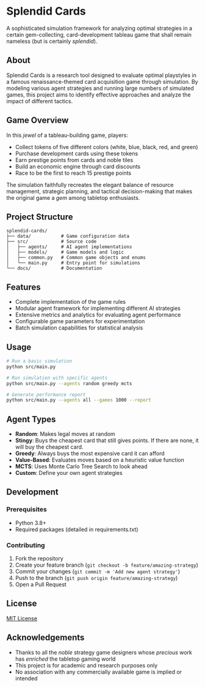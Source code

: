# Splendid Cards

A sophisticated simulation framework for analyzing optimal strategies in a certain gem-collecting, card-development tableau game that shall remain nameless (but is certainly *splendid*).

## About

Splendid Cards is a research tool designed to evaluate optimal playstyles in a famous renaissance-themed card acquisition game through simulation. By modeling various agent strategies and running large numbers of simulated games, this project aims to identify effective approaches and analyze the impact of different tactics.

## Game Overview

In this *jewel* of a tableau-building game, players:

- Collect tokens of five different colors (white, blue, black, red, and green)
- Purchase development cards using these tokens
- Earn prestige points from cards and noble tiles
- Build an economic engine through card discounts
- Race to be the first to reach 15 prestige points

The simulation faithfully recreates the elegant balance of resource management, strategic planning, and tactical decision-making that makes the original game a *gem* among tabletop enthusiasts.

## Project Structure

```
splendid-cards/
├── data/           # Game configuration data
├── src/            # Source code
│   ├── agents/     # AI agent implementations
│   ├── models/     # Game models and logic
│   ├── common.py   # Common game objects and enums
│   └── main.py     # Entry point for simulations
└── docs/           # Documentation
```

## Features

- Complete implementation of the game rules
- Modular agent framework for implementing different AI strategies
- Extensive metrics and analytics for evaluating agent performance
- Configurable game parameters for experimentation
- Batch simulation capabilities for statistical analysis

## Usage

```bash
# Run a basic simulation
python src/main.py

# Run simulation with specific agents
python src/main.py --agents random greedy mcts

# Generate performance report
python src/main.py --agents all --games 1000 --report
```

## Agent Types

- **Random**: Makes legal moves at random
- **Stingy**: Buys the cheapest card that still gives points. If there are none, it will buy the cheapest card.
- **Greedy**: Always buys the most expensive card it can afford
- **Value-Based**: Evaluates moves based on a heuristic value function
- **MCTS**: Uses Monte Carlo Tree Search to look ahead
- **Custom**: Define your own agent strategies

## Development

### Prerequisites

- Python 3.8+
- Required packages (detailed in requirements.txt)

### Contributing

1. Fork the repository
2. Create your feature branch (`git checkout -b feature/amazing-strategy`)
3. Commit your changes (`git commit -m 'Add new agent strategy'`)
4. Push to the branch (`git push origin feature/amazing-strategy`)
5. Open a Pull Request

## License

[MIT License](LICENSE)

## Acknowledgements

- Thanks to all the *noble* strategy game designers whose *precious* work has *enriched* the tabletop gaming world
- This project is for academic and research purposes only
- No association with any commercially available game is implied or intended

